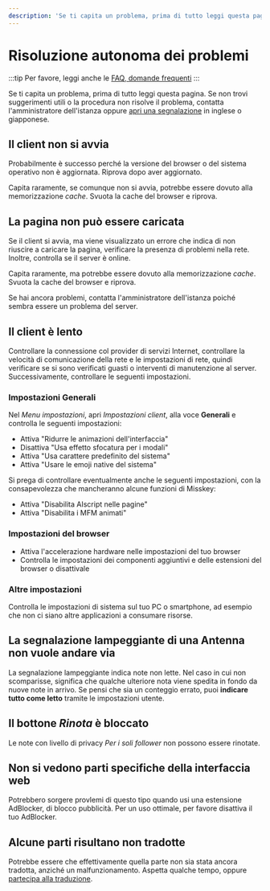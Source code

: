 ```yaml
---
description: 'Se ti capita un problema, prima di tutto leggi questa pagina'
---
```


# Risoluzione autonoma dei problemi

:::tip
Per favore, leggi anche le [FAQ, domande frequenti](./faq.md)
:::

Se ti capita un problema, prima di tutto leggi questa pagina.
Se non trovi suggerimenti utili o la procedura non risolve il problema, contatta l'amministratore dell'istanza oppure [apri una segnalazione](./report-issue) in inglese o giapponese.

## Il client non si avvia

Probabilmente è successo perché la versione del browser o del sistema operativo non è aggiornata. Riprova dopo aver aggiornato.

Capita raramente, se comunque non si avvia, potrebbe essere dovuto alla memorizzazione _cache_. Svuota la cache del browser e riprova.

## La pagina non può essere caricata

Se il client si avvia, ma viene visualizzato un errore che indica di non riuscire a caricare la pagina, verificare la presenza di problemi nella rete. Inoltre, controlla se il server è online.

Capita raramente, ma potrebbe essere dovuto alla memorizzazione _cache_. Svuota la cache del browser e riprova.

Se hai ancora problemi, contatta l'amministratore dell'istanza poiché sembra essere un problema del server.

## Il client è lento

Controllare la connessione col provider di servizi Internet, controllare la velocità di comunicazione della rete e le impostazioni di rete, quindi verificare se si sono verificati guasti o interventi di manutenzione al server.
Successivamente, controllare le seguenti impostazioni.

### Impostazioni Generali

Nel _Menu impostazioni_, apri _Impostazioni client_, alla voce **Generali** e controlla le seguenti impostazioni:

- Attiva "Ridurre le animazioni dell'interfaccia"
- Disattiva "Usa effetto sfocatura per i modali"
- Attiva "Usa carattere predefinito del sistema"
- Attiva "Usare le emoji native del sistema"

Si prega di controllare eventualmente anche le seguenti impostazioni, con la consapevolezza che mancheranno alcune funzioni di Misskey:

- Attiva "Disabilita AIscript nelle pagine"
- Attiva "Disabilita i MFM animati"

### Impostazioni del browser

- Attiva l'accelerazione hardware nelle impostazioni del tuo browser
- Controlla le impostazioni dei componenti aggiuntivi e delle estensioni del browser o disattivale

### Altre impostazioni

Controlla le impostazioni di sistema sul tuo PC o smartphone, ad esempio che non ci siano altre applicazioni a consumare risorse.

## La segnalazione lampeggiante di una Antenna non vuole andare via

La segnalazione lampeggiante indica note non lette. Nel caso in cui non scomparisse, significa che qualche ulteriore nota viene spedita in fondo da nuove note in arrivo.
Se pensi che sia un conteggio errato, puoi **indicare tutto come letto** tramite le impostazioni utente.

## Il bottone _Rinota_ è bloccato

Le note con livello di privacy _Per i soli follower_ non possono essere rinotate.

## Non si vedono parti specifiche della interfaccia web

Potrebbero sorgere provlemi di questo tipo quando usi una estensione AdBlocker, di blocco pubblicità.
Per un uso ottimale, per favore disattiva il tuo AdBlocker.

## Alcune parti risultano non tradotte

Potrebbe essere che effettivamente quella parte non sia stata ancora tradotta, anziché un malfunzionamento. Aspetta qualche tempo, oppure [partecipa alla traduzione](./misskey).
